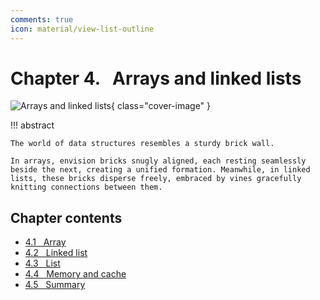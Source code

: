 ```yaml
---
comments: true
icon: material/view-list-outline
---
```


# Chapter 4. &nbsp; Arrays and linked lists

![Arrays and linked lists](../assets/covers/chapter_array_and_linkedlist.jpg){ class="cover-image" }

!!! abstract

    The world of data structures resembles a sturdy brick wall.

    In arrays, envision bricks snugly aligned, each resting seamlessly beside the next, creating a unified formation. Meanwhile, in linked lists, these bricks disperse freely, embraced by vines gracefully knitting connections between them.

## Chapter contents

- [4.1 &nbsp; Array](array.md)
- [4.2 &nbsp; Linked list](linked_list.md)
- [4.3 &nbsp; List](list.md)
- [4.4 &nbsp; Memory and cache](ram_and_cache.md)
- [4.5 &nbsp; Summary](summary.md)
